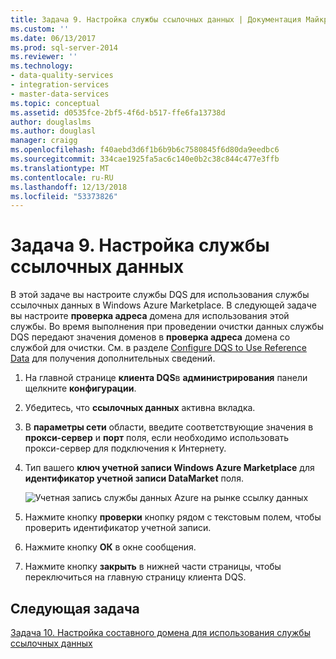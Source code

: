 ```yaml
---
title: Задача 9. Настройка службы ссылочных данных | Документация Майкрософт
ms.custom: ''
ms.date: 06/13/2017
ms.prod: sql-server-2014
ms.reviewer: ''
ms.technology:
- data-quality-services
- integration-services
- master-data-services
ms.topic: conceptual
ms.assetid: d0535fce-2bf5-4f6d-b517-ffe6fa13738d
author: douglaslms
ms.author: douglasl
manager: craigg
ms.openlocfilehash: f40aebd3d6f1b6b9b6c7580845f6d80da9eedbc6
ms.sourcegitcommit: 334cae1925fa5ac6c140e0b2c38c844c477e3ffb
ms.translationtype: MT
ms.contentlocale: ru-RU
ms.lasthandoff: 12/13/2018
ms.locfileid: "53373826"
---
```

# <a name="task-9-configuring-a-reference-data-service"></a>Задача 9. Настройка службы ссылочных данных
  В этой задаче вы настроите службы DQS для использования службы ссылочных данных в Windows Azure Marketplace. В следующей задаче вы настроите **проверка адреса** домена для использования этой службы. Во время выполнения при проведении очистки данных службы DQS передают значения доменов в **проверка адреса** домена со службой для очистки. См. в разделе [Configure DQS to Use Reference Data](https://msdn.microsoft.com/library/hh213070.aspx) для получения дополнительных сведений.  
  
1.  На главной странице **клиента DQS**в **администрирования** панели щелкните **конфигурации**.  
  
2.  Убедитесь, что **ссылочных данных** активна вкладка.  
  
3.  В **параметры сети** области, введите соответствующие значения в **прокси-сервер** и **порт** поля, если необходимо использовать прокси-сервер для подключения к Интернету.  
  
4.  Тип вашего **ключ учетной записи Windows Azure Marketplace** для **идентификатор учетной записи DataMarket** поля.  
  
     ![Учетная запись службы данных Azure на рынке ссылку данных](../../2014/tutorials/media/et-configuringareferencedataservice.jpg "учетной записи службы данных ссылки на рынке данных Azure")  
  
5.  Нажмите кнопку **проверки** кнопку рядом с текстовым полем, чтобы проверить идентификатор учетной записи.  
  
6.  Нажмите кнопку **ОК** в окне сообщения.  
  
7.  Нажмите кнопку **закрыть** в нижней части страницы, чтобы переключиться на главную страницу клиента DQS.  
  
## <a name="next-task"></a>Следующая задача  
 [Задача 10. Настройка составного домена для использования службы ссылочных данных](../../2014/tutorials/task-10-configuring-composite-domain-to-use-reference-data-service.md)  
  
  

